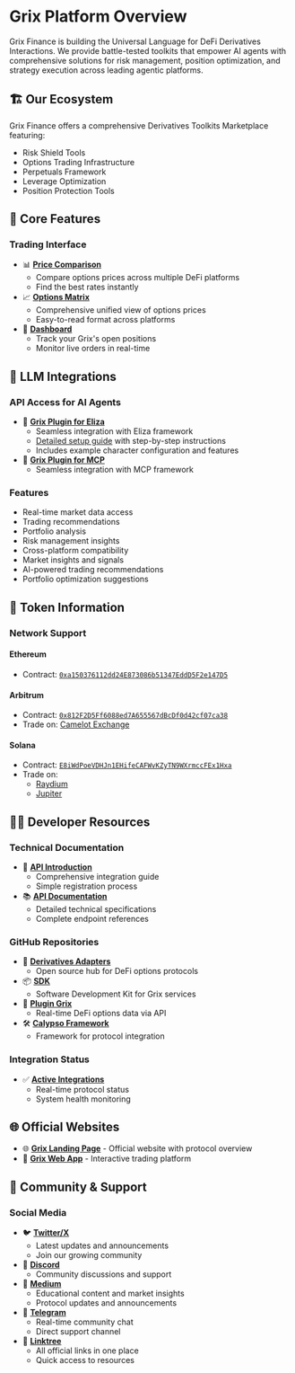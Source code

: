 # Grix Platform Overview

Grix Finance is building the Universal Language for DeFi Derivatives Interactions. We provide battle-tested toolkits that empower AI agents with comprehensive solutions for risk management, position optimization, and strategy execution across leading agentic platforms.

## 🏗️ Our Ecosystem

Grix Finance offers a comprehensive Derivatives Toolkits Marketplace featuring:

- Risk Shield Tools
- Options Trading Infrastructure
- Perpetuals Framework
- Leverage Optimization
- Position Protection Tools

## 🚀 Core Features

### Trading Interface

- 📊 [**Price Comparison**](https://app.grix.finance/prices?positionType=long&asset=ETH&optionType=call&tradeType=vanilla)
  - Compare options prices across multiple DeFi platforms
  - Find the best rates instantly
- 📈 [**Options Matrix**](https://app.grix.finance/optionsMatrix?asset=BTC&optionType=call)
  - Comprehensive unified view of options prices
  - Easy-to-read format across platforms
- 📱 [**Dashboard**](https://app.grix.finance/orders?positionsTableType=Positions&ordersTableType=LiveOrders)
  - Track your Grix's open positions
  - Monitor live orders in real-time

## 🤖 LLM Integrations

### API Access for AI Agents

- 🔌 [**Grix Plugin for Eliza**](https://github.com/grixprotocol/plugin-grix)
  - Seamless integration with Eliza framework
  - [Detailed setup guide](eliza/setup.md) with step-by-step instructions
  - Includes example character configuration and features
- 🔌 [**Grix Plugin for MCP**](https://github.com/grixprotocol/grix-mcp)
  - Seamless integration with MCP framework

### Features

- Real-time market data access
- Trading recommendations
- Portfolio analysis
- Risk management insights
- Cross-platform compatibility
- Market insights and signals
- AI-powered trading recommendations
- Portfolio optimization suggestions

## 💎 Token Information

### Network Support

#### Ethereum

- Contract: [`0xa150376112dd24E873086b51347EddD5F2e147D5`](https://etherscan.io/token/0xa150376112dd24E873086b51347EddD5F2e147D5)

#### Arbitrum

- Contract: [`0x812F2D5Ff6088ed7A655567dBcDf0d42cf07ca38`](https://arbiscan.io/token/0x812F2D5Ff6088ed7A655567dBcDf0d42cf07ca38)
- Trade on: [Camelot Exchange](https://app.camelot.exchange/?token2=0x812F2D5Ff6088ed7A655567dBcDf0d42cf07ca38&swap=v2)

#### Solana

- Contract: [`E8iWdPoeVDHJn1EHifeCAFWvKZyTN9WXrmccFEx1Hxa`](https://solscan.io/token/E8iWdPoeVDHJn1EHifeCAFWvKZyTN9WXrmccFEx1Hxa)
- Trade on:
  - [Raydium](https://raydium.io/swap/?outputMint=E8iWdPoeVDHJn1EHifeCAFWvKZyTN9WXrmccFEx1Hxa&inputMint=sol)
  - [Jupiter](https://jup.ag/swap/SOL-E8iWdPoeVDHJn1EHifeCAFWvKZyTN9WXrmccFEx1Hxa)

## 👨‍💻 Developer Resources

### Technical Documentation

- 📖 [**API Introduction**](https://app.grix.finance/api)
  - Comprehensive integration guide
  - Simple registration process
- 📚 [**API Documentation**](https://grix.apidocumentation.com)
  - Detailed technical specifications
  - Complete endpoint references

### GitHub Repositories

- 🔄 [**Derivatives Adapters**](https://github.com/grixprotocol/derivatives-adapters)
  - Open source hub for DeFi options protocols
- 📦 [**SDK**](https://github.com/grixprotocol/sdk)
  - Software Development Kit for Grix services
- 🔌 [**Plugin Grix**](https://github.com/grixprotocol/plugin-grix)
  - Real-time DeFi options data via API
- 🛠️ [**Calypso Framework**](https://github.com/grixprotocol/calypso-framework)
  - Framework for protocol integration

### Integration Status

- ✅ [**Active Integrations**](https://app.grix.finance/status)
  - Real-time protocol status
  - System health monitoring

## 🌐 Official Websites

- 🌐 [**Grix Landing Page**](https://grix.finance) - Official website with protocol overview
- 📱 [**Grix Web App**](https://app.grix.finance) - Interactive trading platform

## 🤝 Community & Support

### Social Media

- 🐦 [**Twitter/X**](https://x.com/GrixFinance)
  - Latest updates and announcements
  - Join our growing community
- 💬 [**Discord**](https://t.co/YPGAhKlcUV)
  - Community discussions and support
- 📝 [**Medium**](https://medium.com/@grixfinance)
  - Educational content and market insights
  - Protocol updates and announcements
- 📱 [**Telegram**](https://t.me/grixfinance)
  - Real-time community chat
  - Direct support channel
- 🌳 [**Linktree**](https://linktr.ee/grixfinance)
  - All official links in one place
  - Quick access to resources
